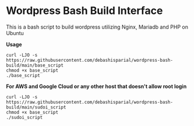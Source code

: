 # Wordpress Bash Build Interface
This is a bash script to build wordpress utilizing Nginx, Mariadb and PHP on Ubuntu

**Usage**

``curl -LJO -s https://raw.githubusercontent.com/debashisparial/wordpress-bash-build/main/base_script``  
``chmod +x base_script``  
``./base_script``

**For AWS and Google Cloud or any other host that doesn't allow root login**
```
curl -LJO -s https://raw.githubusercontent.com/debashisparial/wordpress-bash-build/main/sudoi_script
chmod +x base_script
./sudoi_script
```
